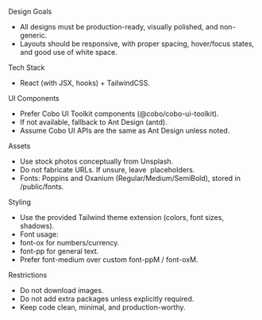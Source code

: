 
Design Goals
- All designs must be production-ready, visually polished, and non-generic.
- Layouts should be responsive, with proper spacing, hover/focus states, and good use of white space.

Tech Stack
- React (with JSX, hooks) + TailwindCSS.

UI Components
- Prefer Cobo UI Toolkit components (@cobo/cobo-ui-toolkit).
- If not available, fallback to Ant Design (antd).
- Assume Cobo UI APIs are the same as Ant Design unless noted.

Assets
- Use stock photos conceptually from Unsplash.
- Do not fabricate URLs. If unsure, leave <img src="" alt="" /> placeholders.
- Fonts: Poppins and Oxanium (Regular/Medium/SemiBold), stored in /public/fonts.

Styling
- Use the provided Tailwind theme extension (colors, font sizes, shadows).
- Font usage:
- font-ox for numbers/currency.
- font-pp for general text.
- Prefer font-medium over custom font-ppM / font-oxM.

Restrictions
- Do not download images.
- Do not add extra packages unless explicitly required.
- Keep code clean, minimal, and production-worthy.